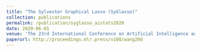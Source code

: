 ```yaml
---
title: "The Sylvester Graphical Lasso (SyGlasso)"
collection: publications
permalink: /publication/syglasso_aistats2020
date: 2020-06-01
venue: 'The 23rd International Conference on Artificial Intelligence and Statistics (AISTATS)'
paperurl: http://proceedings.mlr.press/v108/wang20d
---
```

